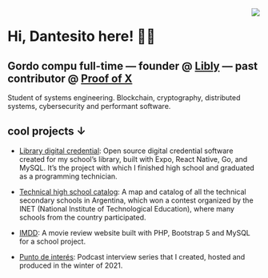 <img align="right" src="https://user-images.githubusercontent.com/84307018/196826419-29e3c8fd-e49b-4e0f-bddb-1e0e26da6ca8.png">

# Hi, Dantesito here! 👋🏻

## Gordo compu full-time — founder @ [Libly](https://libly.xyz) — past contributor @ [Proof of X](https://pox.me)

<p>  Student of systems engineering. Blockchain, cryptography, distributed systems, cybersecurity and performant software.
</p>

## cool projects ↓

- [Library digital credential](https://twitter.com/d4rm_/status/1722034025190023404): Open source digital credential software created for my school’s library, built with Expo, React Native, Go, and MySQL. It’s the project with which I finished high school and graduated as a programming technician.

- [Technical high school catalog](https://github.com/catalogo-inet/catalogo-inet-front): A map and catalog of all the technical secondary schools in Argentina, which won a contest organized by the INET (National Institute of Technological Education), where many schools from the country participated.

- [IMDD](https://github.com/d4rm5/IMDD): A movie review website built with PHP, Bootstrap 5 and MySQL for a school project.

- [Punto de interés](https://pod.link/puntodeinteres): Podcast interview series that I created, hosted and produced in the winter of 2021.
